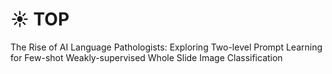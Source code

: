 # :sunny: TOP
The Rise of AI Language Pathologists: Exploring Two-level Prompt Learning for Few-shot Weakly-supervised Whole Slide Image Classification

